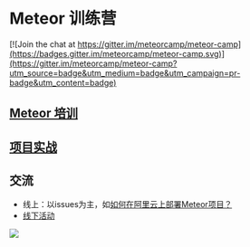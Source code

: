 # Meteor 训练营

[![Join the chat at https://gitter.im/meteorcamp/meteor-camp](https://badges.gitter.im/meteorcamp/meteor-camp.svg)](https://gitter.im/meteorcamp/meteor-camp?utm_source=badge&utm_medium=badge&utm_campaign=pr-badge&utm_content=badge)

## [Meteor 培训](training/README.md)

## [项目实战](projects/README.md)

## 交流

- 线上：以issues为主，如[如何在阿里云上部署Meteor项目？](https://github.com/meteorcamp/meteor-camp/issues/1)
- [线下活动](activities/README.md)

![](https://pic2.zhimg.com/bd7b3f4f5dae104465e9d1e441631c29.jpg)
